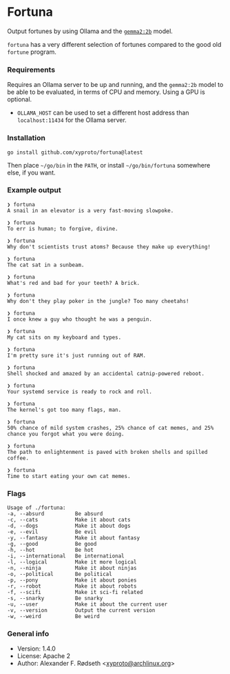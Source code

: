 # Fortuna

Output fortunes by using Ollama and the [`gemma2:2b`](https://ollama.com/library/gemma2) model.

`fortuna` has a very different selection of fortunes compared to the good old `fortune` program.

### Requirements

Requires an Ollama server to be up and running, and the `gemma2:2b` model to be able to be evaluated, in terms of CPU and memory. Using a GPU is optional.

* `OLLAMA_HOST` can be used to set a different host address than `localhost:11434` for the Ollama server.

### Installation

    go install github.com/xyproto/fortuna@latest

Then place `~/go/bin` in the `PATH`, or install `~/go/bin/fortuna` somewhere else, if you want.

### Example output

```
❯ fortuna
A snail in an elevator is a very fast-moving slowpoke.

❯ fortuna
To err is human; to forgive, divine.

❯ fortuna
Why don't scientists trust atoms? Because they make up everything!

❯ fortuna
The cat sat in a sunbeam.

❯ fortuna
What's red and bad for your teeth? A brick.

❯ fortuna
Why don't they play poker in the jungle? Too many cheetahs!

❯ fortuna
I once knew a guy who thought he was a penguin.

❯ fortuna
My cat sits on my keyboard and types.

❯ fortuna
I'm pretty sure it's just running out of RAM.

❯ fortuna
Shell shocked and amazed by an accidental catnip-powered reboot.

❯ fortuna
Your systemd service is ready to rock and roll.

❯ fortuna
The kernel's got too many flags, man.

❯ fortuna
50% chance of mild system crashes, 25% chance of cat memes, and 25% chance you forgot what you were doing.

❯ fortuna
The path to enlightenment is paved with broken shells and spilled coffee.

❯ fortuna
Time to start eating your own cat memes.
```

### Flags

```
Usage of ./fortuna:
-a, --absurd          Be absurd
-c, --cats            Make it about cats
-d, --dogs            Make it about dogs
-e, --evil            Be evil
-y, --fantasy         Make it about fantasy
-g, --good            Be good
-h, --hot             Be hot
-i, --international   Be international
-l, --logical         Make it more logical
-n, --ninja           Make it about ninjas
-o, --political       Be political
-p, --pony            Make it about ponies
-r, --robot           Make it about robots
-f, --scifi           Make it sci-fi related
-s, --snarky          Be snarky
-u, --user            Make it about the current user
-v, --version         Output the current version
-w, --weird           Be weird
```

### General info

* Version: 1.4.0
* License: Apache 2
* Author: Alexander F. Rødseth &lt;xyproto@archlinux.org&gt;
